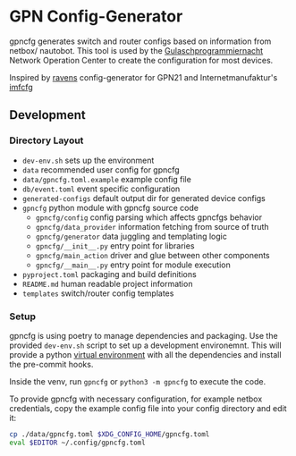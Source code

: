 # GPN Config-Generator

gpncfg generates switch and router configs based on information from netbox/
nautobot. This tool is used by the [Gulaschprogrammiernacht](https://gulas.ch)
Network Operation Center to create the configuration for most devices.

Inspired by [ravens](https://github.com/blackdotraven) config-generator for
GPN21 and Internetmanufaktur's [imfcfg](https://github.com/lub-dub/imfcfg)

## Development

### Directory Layout

* `dev-env.sh` sets up the environment
* `data` recommended user config for gpncfg
* `data/gpncfg.toml.example` example config file
* `db/event.toml` event specific configuration
* `generated-configs` default output dir for generated device configs
* `gpncfg` python module with gpncfg source code
  * `gpncfg/config` config parsing which affects gpncfgs behavior
  * `gpncfg/data_provider` information fetching from source of truth
  * `gpncfg/generator` data juggling and templating logic
  * `gpncfg/__init__.py` entry point for libraries
  * `gpncfg/main_action` driver and glue between other components
  * `gpncfg/__main__.py` entry point for module execution
* `pyproject.toml` packaging and build definitions
* `README.md` human readable project information
* `templates` switch/router config templates


### Setup

gpncfg is using poetry to manage dependencies and packaging. Use the provided
`dev-env.sh` script to set up a development environemnt. This will provide a
python [virtual environment](https://packaging.python.org/en/latest/guides/installing-using-pip-and-virtual-environments/#activate-a-virtual-environment)
with all the dependencies and install the pre-commit hooks.

Inside the venv, run `gpncfg` or `python3 -m gpncfg` to execute the code.

To provide gpncfg with necessary configuration, for example netbox credentials,
copy the example config file into your config directory and edit it:

``` bash
cp ./data/gpncfg.toml $XDG_CONFIG_HOME/gpncfg.toml
eval $EDITOR ~/.config/gpncfg.toml
```
